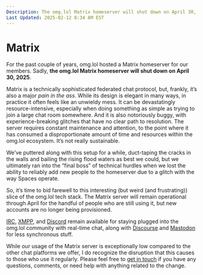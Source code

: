 ```yaml
---
Description: The omg.lol Matrix homeserver will shut down on April 30, 2025
Last Updated: 2025-02-12 8:34 AM EST
---
```


# Matrix

For the past couple of years, omg.lol hosted a Matrix homeserver for our members. Sadly, **the omg.lol Matrix homeserver will shut down on April 30, 2025**.

Matrix is a technically sophisticated federated chat protocol, but, frankly, it’s also a major _pain in the ass_. While its design is elegant in many ways, in practice it often feels like an unwieldy mess. It can be devastatingly resource-intensive, especially when doing something as simple as trying to join a large chat room somewhere. And it is also notoriously buggy, with experience-breaking glitches that have no clear path to resolution. The server requires constant maintenance and attention, to the point where it has consumed a disproportionate amount of time and resources within the omg.lol ecosystem. It’s not really sustainable.

We’ve puttered along with this setup for a while, duct-taping the cracks in the walls and bailing the rising flood waters as best we could, but we ultimately ran into the “final boss” of technical hurdles when we lost the ability to reliably add new people to the homeserver due to a glitch with the way Spaces operate.

So, it’s time to bid farewell to this interesting (but weird (and frustrating)) slice of the omg.lol tech stack. The Matrix server will remain operational through April for the handful of people who are still using it, but new accounts are no longer being provisioned.

[IRC](/info/irc), [XMPP](/info/xmpp), and [Discord](/info/discord) remain available for staying plugged into the omg.lol community with real-time chat, along with [Discourse](https://discourse.lol) and [Mastodon](/info/mastodon) for less synchronous stuff.

While our usage of the Matrix server is exceptionally low compared to the other chat platforms we offer, I do recognize the disruption that this causes to those who use it regularly. Please feel free to [get in touch](mailto:help@omg.lol) if you have any questions, comments, or need help with anything related to the change.
